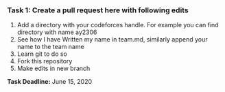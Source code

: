 ### Task 1: Create a pull request here with following edits
1. Add a directory with your codeforces handle. For example you can find directory with name ay2306
2. See how I have Written my name in team.md, similarly append your name to the team name
3. Learn git to do so
4. Fork this repository
5. Make edits in new branch

**Task Deadline:** June 15, 2020